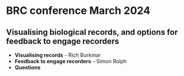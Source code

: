 <script src="https://rawcdn.githack.com/oscarmorrison/md-page/master/md-page.js"></script><noscript>

# BRC conference March 2024
## Visualising biological records, and options for feedback to engage recorders
- **Visualising records** - Rich Burkmar
- **Feedback to engage recorders** - Simon Rolph
- **Questions**




